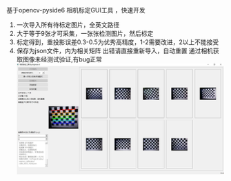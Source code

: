 基于opencv-pyside6 相机标定GUI工具 ，快速开发

1. 一次导入所有待标定图片，全英文路径
2. 大于等于9张才可采集，一张张检测图片，然后标定
3. 标定得到，重投影误差0.3-0.5为优秀高精度，1-2需要改进，2以上不能接受
4. 保存为json文件，内为相关矩阵 出错请直接重新导入，自动重置 通过相机获取图像未经测试验证,有bug正常
![项目结果](images/over.JPG)

